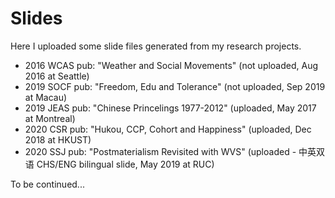 # Slides

Here I uploaded some slide files generated from my research projects. 

- 2016 WCAS pub: "Weather and Social Movements" (not uploaded, Aug 2016 at Seattle)
- 2019 SOCF pub: "Freedom, Edu and Tolerance" (not uploaded, Sep 2019 at Macau)
- 2019 JEAS pub: "Chinese Princelings 1977-2012" (uploaded, May 2017 at Montreal)
- 2020 CSR  pub: "Hukou, CCP, Cohort and Happiness" (uploaded, Dec 2018 at HKUST)
- 2020 SSJ  pub: "Postmaterialism Revisited with WVS" (uploaded - 中英双语 CHS/ENG bilingual slide, May 2019 at RUC)

To be continued...

